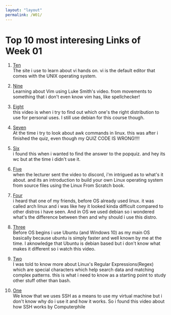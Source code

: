 ```yaml
---
layout: "layout"
permalink: /W01/
---
```


# Top 10 most interesing Links of Week 01

1. [Ten](https://www.cs.colostate.edu/helpdocs/vi.html)<br>
The site i use to learn about vi hands on. vi is the default editor that comes with the UNIX operating system.

2. [Nine](https://www.youtube.com/watch?v=d8XtNXutVto)<br>
Learning about Vim using Luke Smith's video. from movements to something that i don't even know vim has, like spellchecker!

3. [Eight](https://www.youtube.com/watch?v=iox7fr7p5Hc)<br>
this video is when i try to find out which one's the right distribution to use for personal uses. I still use debian for this course though.

4. [Seven](https://www.youtube.com/watch?v=fRZvwBevctA)<br>
At the time i try to look about awk commands in linux. this was after i finished the quiz, even though my QUIZ CODE IS WRONG!!!!

5. [Six](https://unix.stackexchange.com/questions/400650/counting-the-characters-of-each-line-with-wc)<br>
i found this when i wanted to find the answer to the popquiz. and hey its wc but at the time i didn't use it.

6. [Five](https://www.youtube.com/watch?v=9TYr1mCzMcg)<br>
when the lecturer sent the video to discord, i'm intrigued as to what's it about. and its an introduction to build your own Linux operating system from source files using the Linux From Scratch book.

7. [Four](https://www.youtube.com/watch?v=gtdYBc3p5Kw)<br>
i heard that one of my friends, before OS already used linux. it was called arch linux and i was like hey it looked kinda difficult compared to other distros i have seen. And in OS we used debian so i wondered what's the difference between then and why should i use this distro.

8. [Three](https://www.youtube.com/watch?v=LZrvpxxRrgA)<br>
Before OS begins i use Ubuntu (and Windows 10) as my main OS basically because ubuntu is simply faster and well known by me at the time. I aknowledge that Ubuntu is debian based but i don't know what makes it different so i watch this video.

9. [Two](https://www.guru99.com/linux-regular-expressions.html)<br>
I was told to know more about Linux's Regular Expressions(Regex) which are special characters which help search data and matching complex patterns. this is what i need to know as a starting point to study other stuff other than bash.

10. [One](https://www.youtube.com/watch?v=ORcvSkgdA58)<br>
We know that we uses SSH as a means to use my virtual machine but i don't know why do i use it and how it works. So i found this video about how SSH works by Computerphile

